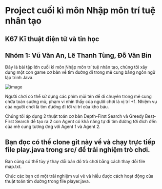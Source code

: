 # Project cuối kì môn Nhập môn trí tuệ nhân tạo

## K67 Kĩ thuật điện tử và tin học

## Nhóm 1: Vũ Văn An, Lê Thanh Tùng, Đỗ Văn Bin

Đây là bài tập lớn cuối kì môn Nhập môn trí tuệ nhân tạo, chúng tôi xây dựng một con game cơ bản về tìm đường đi trong mê cung bằng ngôn ngữ lập trình Java.

![image](https://github.com/user-attachments/assets/ac144644-33fa-440a-a66c-5e7b0f3773d1)

Người chơi có thể sử dụng các phím mũi tên để di chuyên trong mê cung chứa toàn sương mù, phạm vi nhìn thấy của người chơi là vị trí +1. Nhiệm vụ của người chơi là tìm đường đi tới vị trí của kho báu.

Chúng tôi áp dụng 2 thuật toán cơ bản Depth-First Search và Greedy Best-First Search để tạo ra 2 con Agent có khả năng tự đi tìm đường tới đích đến của mê cung tương ứng với Agent 1 và Agent 2.

## Bạn đọc có thể clone git này về và chạy trực tiếp file play.java trong src/ để trải nghiệm trò chơi. 

Bạn cũng có thể tùy ý thay đổi bản đồ trò chơi bằng cách thay đổi file map.txt.

Chúc các bạn có một trải nghiệm vui vẻ và hiểu được cách hoạt động của thuật toán tìm đường trong file player.java.
